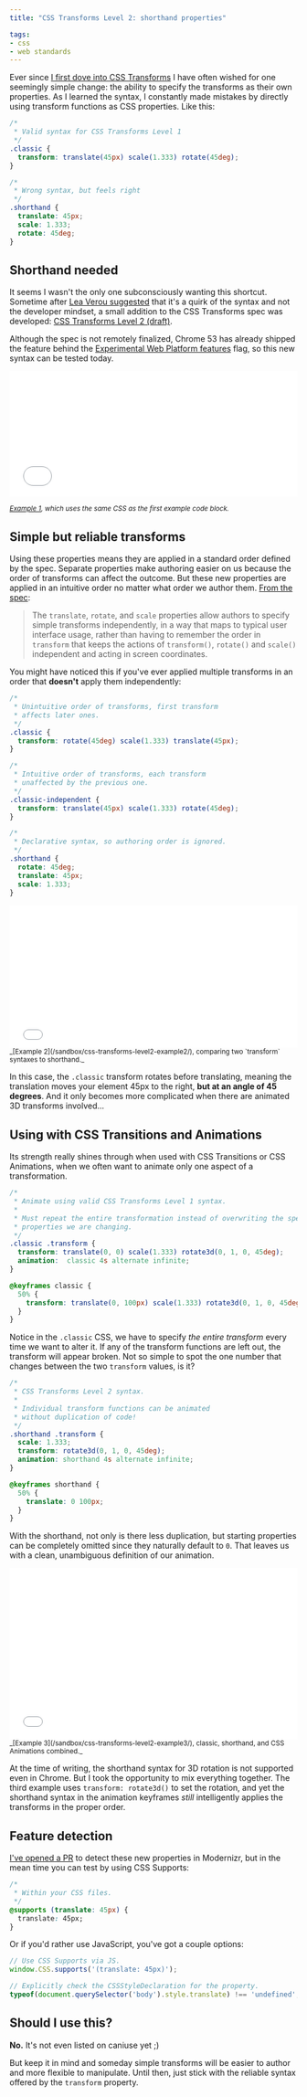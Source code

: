 ```yaml
---
title: "CSS Transforms Level 2: shorthand properties"

tags:
- css
- web standards
---
```


Ever since [I first dove into CSS Transforms](https://rupl.github.io/unfold/) I have often wished for one seemingly simple change: the ability to specify the transforms as their own properties. As I learned the syntax, I constantly made mistakes by directly using transform functions as CSS  properties. Like this:

```css
/*
 * Valid syntax for CSS Transforms Level 1
 */
.classic {
  transform: translate(45px) scale(1.333) rotate(45deg);
}

/*
 * Wrong syntax, but feels right
 */
.shorthand {
  translate: 45px;
  scale: 1.333;
  rotate: 45deg;
}
```


## Shorthand needed

It seems I wasn't the only one subconsciously wanting this shortcut. Sometime after [Lea Verou suggested](https://twitter.com/LeaVerou/status/487350702386479105) that it's a quirk of the syntax and not the developer mindset, a small addition to the CSS Transforms spec was developed: [CSS Transforms Level 2 (draft)](https://drafts.csswg.org/css-transforms-2/).

Although the spec is not remotely finalized, Chrome 53 has already shipped the feature behind the [Experimental Web Platform features](chrome://flags/#enable-experimental-web-platform-features) flag, so this new syntax can be tested today.

<iframe width="100%" height="220" src="/sandbox/css-transforms-level2-example1/" frameborder="0"></iframe>

<small class="caption">_[Example 1](/sandbox/css-transforms-level2-example1/), which uses the same CSS as the first example code block._</small>


## Simple but reliable transforms

Using these properties means they are applied in a standard order defined by the spec. Separate properties make authoring easier on us because the order of transforms can affect the outcome. But these new properties are applied in an intuitive order no matter what order we author them. [From the spec](https://drafts.csswg.org/css-transforms-2/#individual-transforms):

> The `translate`, `rotate`, and `scale` properties allow authors to specify simple transforms independently, in a way that maps to typical user interface usage, rather than having to remember the order in `transform` that keeps the actions of `transform()`, `rotate()` and `scale()` independent and acting in screen coordinates.

You might have noticed this if you've ever applied multiple transforms in an order that **doesn't** apply them independently:

```css
/*
 * Unintuitive order of transforms, first transform
 * affects later ones.
 */
.classic {
  transform: rotate(45deg) scale(1.333) translate(45px);
}

/*
 * Intuitive order of transforms, each transform
 * unaffected by the previous one.
 */
.classic-independent {
  transform: translate(45px) scale(1.333) rotate(45deg);
}

/*
 * Declarative syntax, so authoring order is ignored.
 */
.shorthand {
  rotate: 45deg;
  translate: 45px;
  scale: 1.333;
}
```

<iframe width="100%" height="250" src="/sandbox/css-transforms-level2-example2/" frameborder="0"></iframe>
<small class="caption">_[Example 2](/sandbox/css-transforms-level2-example2/), comparing two `transform` syntaxes to shorthand._</small>

In this case, the `.classic` transform rotates before translating, meaning the translation moves your element 45px to the right, **but at an angle of 45 degrees**. And it only becomes more complicated when there are animated 3D transforms involved...


## Using with CSS Transitions and Animations

Its strength really shines through when used with CSS Transitions or CSS Animations, when we often want to animate only one aspect of a transformation.

```css
/*
 * Animate using valid CSS Transforms Level 1 syntax.
 *
 * Must repeat the entire transformation instead of overwriting the specific
 * properties we are changing.
 */
.classic .transform {
  transform: translate(0, 0) scale(1.333) rotate3d(0, 1, 0, 45deg);
  animation:  classic 4s alternate infinite;
}

@keyframes classic {
  50% {
    transform: translate(0, 100px) scale(1.333) rotate3d(0, 1, 0, 45deg);
  }
}
```

Notice in the `.classic` CSS, we have to specify _the entire transform_ every time we want to alter it. If any of the transform functions are left out, the transform will appear broken. Not so simple to spot the one number that changes between the two `transform` values, is it?

```css
/*
 * CSS Transforms Level 2 syntax.
 *
 * Individual transform functions can be animated
 * without duplication of code!
 */
.shorthand .transform {
  scale: 1.333;
  transform: rotate3d(0, 1, 0, 45deg);
  animation: shorthand 4s alternate infinite;
}

@keyframes shorthand {
  50% {
    translate: 0 100px;
  }
}
```

With the shorthand, not only is there less duplication, but starting properties can be completely omitted since they naturally default to `0`. That leaves us with a clean, unambiguous definition of our animation.

<iframe width="100%" height="300" src="/sandbox/css-transforms-level2-example3/" frameborder="0"></iframe>
<small class="caption">_[Example 3](/sandbox/css-transforms-level2-example3/), classic, shorthand, and CSS Animations combined._</small>

At the time of writing, the shorthand syntax for 3D rotation is not supported even in Chrome. But I took the opportunity to mix everything together. The third example uses `transform: rotate3d()` to set the rotation, and yet the shorthand syntax in the animation keyframes _still_ intelligently applies the transforms in the proper order.


## Feature detection

[I've opened a PR](https://github.com/Modernizr/Modernizr/pull/2100) to detect these new properties in Modernizr, but in the mean time you can test by using CSS Supports:

```css
/*
 * Within your CSS files.
 */
@supports (translate: 45px) {
  translate: 45px;
}
```

Or if you'd rather use JavaScript, you've got a couple options:

```js
// Use CSS Supports via JS.
window.CSS.supports('(translate: 45px)');

// Explicitly check the CSSStyleDeclaration for the property.
typeof(document.querySelector('body').style.translate) !== 'undefined';
```

## Should I use this?

**No.** It's not even listed on caniuse yet ;)

But keep it in mind and someday simple transforms will be easier to author and more flexible to manipulate. Until then, just stick with the reliable syntax offered by the `transform` property.
